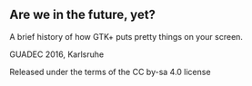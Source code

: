 ## Are we in the future, yet?

A brief history of how GTK+ puts pretty things on your screen.

GUADEC 2016, Karlsruhe

Released under the terms of the CC by-sa 4.0 license
